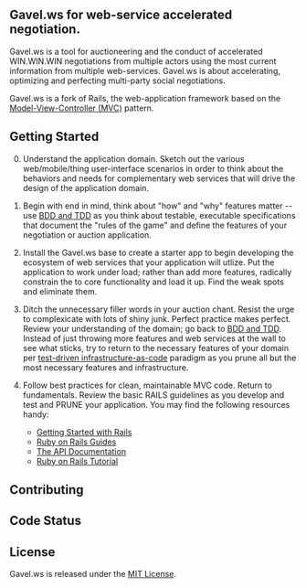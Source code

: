 ## Gavel.ws for web-service accelerated negotiation.

Gavel.ws is a tool for auctioneering and the conduct of accelerated WIN.WIN.WIN negotiations from multiple actors using the most current information from multiple web-services.  Gavel.ws is about accelerating, optimizing and perfecting multi-party social negotiations. 

Gavel.ws is a fork of Rails, the web-application framework based on the [Model-View-Controller (MVC)](http://en.wikipedia.org/wiki/Model%E2%80%93view%E2%80%93controller)
pattern.

## Getting Started

0.  Understand the application domain.  Sketch out the various web/mobile/thing user-interface scenarios in order to think about the behaviors and needs for complementary web services that will drive the design of the application domain.

1.  Begin with end in mind, think about "how" and "why" features matter -- use [BDD and TDD](http://my.safaribooksonline.com/book/software-engineering-and-development/software-testing/9781449372576/4dot-an-introduction-to-test-and-behavior-driven-development/_tdd_and_bdd_with_ruby_html) as you think about testable, executable specifications that document the "rules of the game" and define the features of your negotiation or auction application.

2.  Install the Gavel.ws base to create a starter app to begin developing the ecosystem of web services that your application will utlize.  Put the application to work under load; rather than add more features, radically constrain the to core functionality and load it up. Find the weak spots and eliminate them.

3.  Ditch the unnecessary filler words in your auction chant.  Resist the urge to complexicate with lots of shiny junk.  Perfect practice makes perfect. Review your understanding of the domain; go back to [BDD and TDD](http://my.safaribooksonline.com/book/software-engineering-and-development/software-testing/9781449372576/4dot-an-introduction-to-test-and-behavior-driven-development/_tdd_and_bdd_with_ruby_html).  Instead of just throwing more features and web services at the wall to see what sticks, try to return to the necessary features of your domain per [test-driven infrastructure-as-code](http://my.safaribooksonline.com/book/software-engineering-and-development/software-testing/9781449372576/1dot-the-philosophy-of-test-driven-infrastructure/ch01_html) paradigm as you prune all but the most necessary features and infrastructure.

4.  Follow best practices for clean, maintainable MVC code. Return to fundamentals. Review the basic RAILS guidelines as you develop and test and PRUNE your application. You may find the following resources handy:
    * [Getting Started with Rails](http://guides.rubyonrails.org/getting_started.html)
    * [Ruby on Rails Guides](http://guides.rubyonrails.org)
    * [The API Documentation](http://api.rubyonrails.org)
    * [Ruby on Rails Tutorial](http://ruby.railstutorial.org/ruby-on-rails-tutorial-book)

## Contributing


## Code Status


## License

Gavel.ws is released under the [MIT License](http://www.opensource.org/licenses/MIT).
